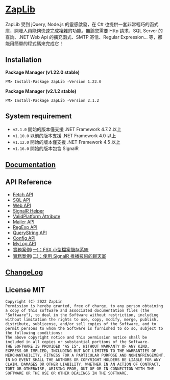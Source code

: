 # [ZapLib](https://www.nuget.org/packages/ZapLib/)

ZapLib 受到 jQuery, Node.js 的靈感啟發，在 C# 也提供一套非常輕巧的函式庫，開發人員能夠快速完成複雜的功能。無論您需要 Http 請求、SQL Server 的查詢、.NET Web Api 的擴充函式、SMTP 寄信、Regular Expression... 等，都能用簡單的程式碼來完成它！

## Installation

**Package Manager (v1.22.0 stable)**

```
PM> Install-Package ZapLib -Version 1.22.0
```
  
**Package Manager (v2.1.2 stable)**

```
PM> Install-Package ZapLib -Version 2.1.2
```



## System requirement

* `v2.1.0` 開始的版本僅支援 .NET Framework 4.7.2 以上
* `v1.10.0` 以前的版本支援 .NET Framework 4.0 以上
* `v1.12.0` 開始的版本僅支援 .NET Framework 4.5 以上
* `v1.16.0` 開始的版本包含 SignalR

## [Documentation](https://linzap.gitbooks.io/zaplib/content/)

## API Reference

* [Fetch API](https://linzap.gitbooks.io/zaplib/content/methods.md)
* [SQL API](https://linzap.gitbooks.io/zaplib/content/sql/sql-api.md)
* [Web API](https://linzap.gitbooks.io/zaplib/content/web-api/web-api.md)
* [SignalR Helper](https://linzap.gitbooks.io/zaplib/content//web-api/signalr-helper.md)
* [ValidPlatform Attribute](https://linzap.gitbooks.io/zaplib/content/web-api/validplatform-api.md)
* [Mailer API](https://linzap.gitbooks.io/zaplib/content/mailer/mailer-api.md)
* [RegExp API](https://linzap.gitbooks.io/zaplib/content/regular-expression/regexp-api.md)
* [QueryString API](https://linzap.gitbooks.io/zaplib/content/querystring-api/querystring-api.md)
* [Config API](https://linzap.gitbooks.io/zaplib/content/config-api/config-api.md)
* [MyLog API](https://linzap.gitbooks.io/zaplib/content/mylog-api/mylog-api.md)
* [實務案例(一)：FSX 小型檔案儲存系統](http://10.190.173.136/SideProject/FSX)
* [實務案例(二)：使用 SignalR 推播技術的聊天室](http://10.190.173.136/zap/signalr-server)

## [ChangeLog](http://10.190.173.136/SideProject/ZapLib/blob/master/CHANGELOG.md)

## License MIT

	Copyright (C) 2022 ZapLin
	Permission is hereby granted, free of charge, to any person obtaining a copy of this software and associated documentation files (the "Software"), to deal in the Software without restriction, including without limitation the rights to use, copy, modify, merge, publish, distribute, sublicense, and/or sell copies of the Software, and to permit persons to whom the Software is furnished to do so, subject to the following conditions:
	The above copyright notice and this permission notice shall be included in all copies or substantial portions of the Software.
	THE SOFTWARE IS PROVIDED "AS IS", WITHOUT WARRANTY OF ANY KIND, EXPRESS OR IMPLIED, INCLUDING BUT NOT LIMITED TO THE WARRANTIES OF MERCHANTABILITY, FITNESS FOR A PARTICULAR PURPOSE AND NONINFRINGEMENT. IN NO EVENT SHALL THE AUTHORS OR COPYRIGHT HOLDERS BE LIABLE FOR ANY CLAIM, DAMAGES OR OTHER LIABILITY, WHETHER IN AN ACTION OF CONTRACT, TORT OR OTHERWISE, ARISING FROM, OUT OF OR IN CONNECTION WITH THE SOFTWARE OR THE USE OR OTHER DEALINGS IN THE SOFTWARE.